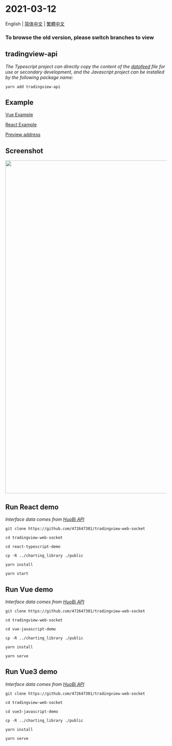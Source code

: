 # 2021-03-12

English | [简体中文](./README-zh_CN.md) | [繁體中文](./README-zh_TW.md)

### To browse the old version, please switch branches to view

## tradingview-api

_The Typescript project can directly copy the content of the [datafeed](https://github.com/472647301/tradingview-web-socket/tree/master/react-typescript-demo/src/datafeed) file for use or secondary development, and the Javascript project can be installed by the following package name:_

```shell
yarn add tradingview-api
```

## Example

[Vue Example](https://github.com/472647301/tradingview-web-socket/tree/master/vue-javascript-demo)

[React Example](https://github.com/472647301/tradingview-web-socket/tree/master/react-typescript-demo)

[Preview address](http://test.byronzhu.com/tradingview-web-socket/react-typescript-demo/build/)

## Screenshot

<img src="https://github.com/472647301/tradingview-web-socket/blob/master/screenshot/screenshot.png?raw=true" width="1038">

## Run React demo

_Interface data comes from [HuoBi API](https://huobiapi.github.io/docs/spot/v1/cn/)_

```shell
git clone https://github.com/472647301/tradingview-web-socket

cd tradingview-web-socket

cd react-typescript-demo

cp -R ../charting_library ./public

yarn install

yarn start
```

## Run Vue demo

_Interface data comes from [HuoBi API](https://huobiapi.github.io/docs/spot/v1/cn/)_

```shell
git clone https://github.com/472647301/tradingview-web-socket

cd tradingview-web-socket

cd vue-javascript-demo

cp -R ../charting_library ./public

yarn install

yarn serve
```
## Run Vue3 demo

_Interface data comes from [HuoBi API](https://huobiapi.github.io/docs/spot/v1/cn/)_

```shell
git clone https://github.com/472647301/tradingview-web-socket

cd tradingview-web-socket

cd vue3-javascript-demo

cp -R ../charting_library ./public

yarn install

yarn serve
```
